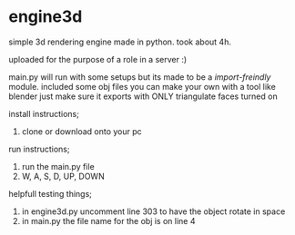# engine3d
simple 3d rendering engine made in python. took about 4h.

uploaded for the purpose of a role in a server :) 

main.py will run with some setups but its made to be a *import-freindly* module.
included some obj files you can make your own with a tool like blender just make sure it exports with ONLY triangulate faces turned on

install instructions;
1) clone or download onto your pc

run instructions;
1) run the main.py file
2) W, A, S, D, UP, DOWN

helpfull testing things;
1) in engine3d.py uncomment line 303 to have the object rotate in space
2) in main.py the file name for the obj is on line 4